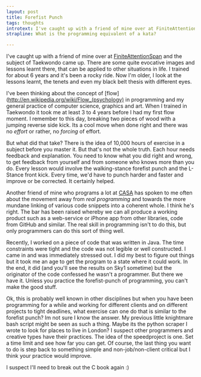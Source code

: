 ```yaml
---
layout: post
title: Forefist Punch
tags: thoughts
introtext: I've caught up with a friend of mine over at FiniteAttentionSpan and the subject of Taekwondo came up. There are some quite evocative images and lessons learnt there, that can be applied to other situations in life. I trained for about 6 years and it's been a rocky ride. Now I'm older, I look at the lessons learnt, the tenets and even my black belt thesis with different eyes. 
strapline: What is the programming equivalent of a kata?

---
```


I've caught up with a friend of mine over at [FiniteAttentionSpan](http://finiteattentionspan.wordpress.com/) and the subject of Taekwondo came up. There are some quite evocative images and lessons learnt there, that can be applied to other situations in life. I trained for about 6 years and it's been a rocky ride. Now I'm older, I look at the lessons learnt, the tenets and even my black belt thesis with different eyes. 

I've been thinking about the concept of [flow](http://en.wikipedia.org/wiki/Flow_(psychology) in programming and my general practice of computer science, graphics and art. When I trained in Taekwondo it took me at least 3 to 4 years before I had my first flow moment. I remember to this day, breaking two pieces of wood with a jumping reverse side kick. Its a cool move when done right and there was no *effort* or rather, no *forcing* of effort. 

But what did that take? There is the idea of 10,000 hours of exercise in a subject before you master it. But that's not the whole truth. Each hour needs feedback and explanation. You need to know what you did right and wrong, to get feedback from yourself and from someone who knows more than you do. Every lesson would involve the walking-stance forefist punch and the L-Stance front kick. Every time, we'd have to punch harder and faster and improve or be corrected. It certainly helped.


Another friend of mine who programs a lot at [CASA](http://www.casa.ucl.ac.uk) has spoken to me often about the movement away from *real programming* and towards the more mundane linking of various code snippets into a coherent whole. I think he's right. The bar has been raised whereby we can all produce a working product such as a web-service or iPhone app from other libraries, code from GitHub and similar. The real skill in programming isn't to do this, but only programmers can do this sort of thing well.

Recently, I worked on a piece of code that was written in Java. The time constraints were tight and the code was not legible or well constructed. I came in and was immediately stressed out. I did my best to figure out things but it took me an age to get the program to a state where it could work. In the end, it did (and you'll see the results on Sky1 sometime) but the originator of the code confessed he wasn't a programmer. But there we have it. Unless you practice the forefist-punch of programming, you can't make the good stuff.


Ok, this is probably well known in other disciplines but when you have been programming for a while and working for different clients and on different projects to tight deadlines, what exercise can one do that is similar to the forefist punch? Im not sure I know the answer. My previous little knightmare bash script might be seen as such a thing. Maybe its the python scraper I wrote to look for places to live in London? I suspect other programmers and creative types have their practices. The idea of the speedproject is one. Set a time limit and see how far you can get. Of course, the last thing you want to do is step back to something simple and non-job/non-client critical but I think your practice would improve. 

I suspect I'll need to break out the C book again :)
